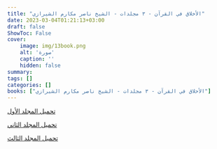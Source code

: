```yaml
---
title: "الأخلاق في القرآن - ٣ مجلدات - الشيخ ناصر مكارم الشيرازي"
date: 2023-03-04T01:21:13+03:00
draft: false
ShowToc: False
cover:
    image: img/13book.png
    alt: 'صورة'
    caption: ''
    hidden: false
summary: 
tags: []
categories: []
books: ["الأخلاق في القرآن - ٣ مجلدات - الشيخ ناصر مكارم الشيرازي"]
---
```

[تحميل المجلد الأول](./../../books/13a.pdf)

[تحميل المجلد الثاني](./../../books/13b.pdf)

[تحميل المجلد الثالث](./../../books/13c.pdf)